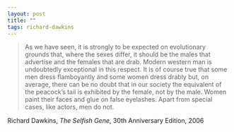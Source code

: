 ```yaml
---
layout: post
title: ""
tags: richard-dawkins
---
```


> As we have seen, it is strongly to be expected on evolutionary grounds that, where the sexes differ, it should be the males that advertise and the females that are drab. Modern western man is undoubtedly exceptional in this respect. It is of course true that some men dress flamboyantly and some women dress drably but, on average, there can be no doubt that in our society the equivalent of the peacock’s tail is exhibited by the female, not by the male. Women paint their faces and glue on false eyelashes. Apart from special cases, like actors, men do not.

Richard Dawkins, _The Selfish Gene_, 30th Anniversary Edition, 2006